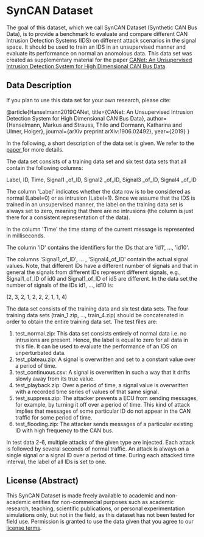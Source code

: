 # SynCAN Dataset 

The goal of this dataset, which we call SynCAN Dataset (Synthetic CAN Bus Data), is to provide a benchmark to evaluate and compare different CAN Intrusion Detection Systems (IDS) on different attack scenarios in the signal space. It should be used to train an IDS in an unsupervised manner and evaluate its performance on normal an anomolous data. This data set was created as supplementary material for the paper <a href="https://arxiv.org/abs/1906.02492">CANet: An Unsupervised Intrusion Detection System for High Dimensional CAN Bus Data</a>.

## Data Description

If you plan to use this data set for your own research, please cite:

@article{Hanselmann2019CANet,
  title={CANet: An Unsupervised Intrusion Detection System for High Dimensional CAN Bus Data},
  author={Hanselmann, Markus and Strauss, Thilo and Dormann, Katharina and Ulmer, Holger},
  journal={arXiv preprint arXiv:1906.02492},
  year={2019}
}

In the following, a short description of the data set is given. We refer to the <a href="https://arxiv.org/abs/1906.02492">paper </a> for more details. 

The data set consists of a training data set and six test data sets that all contain the following columns: 

Label,  ID,  Time,  Signal1 _of_ID,  Signal2 _of_ID,  Signal3 _of_ID,  Signal4 _of_ID

The column 'Label' indicates whether the data row is to be considered as normal (Label=0) or as intrusion (Label=1). Since we assume that the IDS is trained in an unsupervised manner, the label on the training data set is always set to zero, meaning that there are no intrusions (the column is just there for a consistent representation of the data).

In the column 'Time' the time stamp of the current message is represented in milliseconds. 

The column 'ID' contains the identifiers for the IDs that are 'id1', ..., 'id10'.

The columns 'Signal1_of_ID', ... , 'Signal4_of_ID' contain the actual signal values. Note, that different IDs have a different number of signals and that in general the signals from different IDs represent different signals, e.g., Signal1_of_ID of id0 and Signal1_of_ID of id5 are different. 
In the data set the number of signals of the IDs id1, ..., id10 is: 

(2, 3, 2, 1, 2, 2, 2, 1, 1, 4) 

The data set consists of the training data and six test data sets. The four training data sets (train_1.zip, ..., train_4.zip)  should be concatenated in order to obtain the entire training data set. The test files are:

1. test_normal.zip: This data set consists entirely of normal data i.e. no intrusions are present. Hence, the label is equal to zero for all data in this file. It can be used to evaluate the performance of an IDS on unperturbated data.
2. test_plateau.zip: A signal is overwritten and set to a constant value over a period of time. 
3. test_continuous.csv: A signal is overwritten in such a way that it drifts slowly away from its true value. 
4. test_playback.zip: Over a period of time, a signal value is overwritten with a recorded time series of values of that same signal. 
5. test_suppress.zip: The attacker prevents a ECU from sending messages, for example, by turning it off over a period of time. This kind of attack implies that messages of some particular ID do not appear in the CAN traffic for some period of time.
6. test_flooding.zip: The attacker sends messages of a particular existing ID with high frequency to the CAN bus.

In test data 2-6, multiple attacks of the given type are injected. Each attack is followed by several seconds of normal traffic. An attack is always on a single signal or a signal ID over a period of time. During each attacked time interval, the label of all IDs is set to one. 

## License (Abstract)

This SynCAN Dataset is made freely available to academic and non-academic entities for non-commercial purposes such as academic research, teaching, scientific publications, or personal experimentation simulations only, but not in the field, as this dataset has not been tested for field use. Permission is granted to use the data given that you agree to our [license terms](https://github.com/etas/SynCAN/blob/master/License%20terms.txt).
